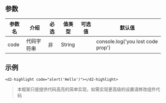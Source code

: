 ## 参数

| 参数名 | 介绍 | 必选 | 值类型 | 可选值 | 默认值 |
| --- | --- | --- | --- | --- | --- |
| code | 代码字符串 | 非 | String |  | console.log('you lost code prop') |

## 示例

```
<d2-highlight code="alert('Hello')"></d2-highlight>
```

> 本框架只是提供代码高亮的简单实现，如需实现更高级的设置请修改组件代码